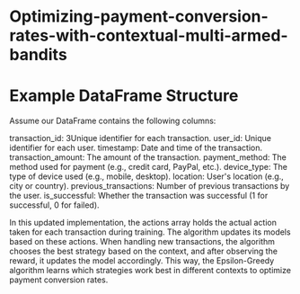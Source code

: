 # Optimizing-payment-conversion-rates-with-contextual-multi-armed-bandits

# Example DataFrame Structure
Assume our DataFrame contains the following columns:

transaction_id:  3Unique identifier for each transaction. 
 user_id: Unique identifier for each user.
timestamp: Date and time of the transaction.
transaction_amount: The amount of the transaction.
payment_method: The method used for payment (e.g., credit card, PayPal, etc.).
device_type: The type of device used (e.g., mobile, desktop).
location: User's location (e.g., city or country).
previous_transactions: Number of previous transactions by the user.
is_successful: Whether the transaction was successful (1 for successful, 0 for failed).



In this updated implementation, the actions array holds the actual action taken for each transaction during training. The algorithm updates its models based on these actions. When handling new transactions, the algorithm chooses the best strategy based on the context, and after observing the reward, it updates the model accordingly. This way, the Epsilon-Greedy algorithm learns which strategies work best in different contexts to optimize payment conversion rates.


